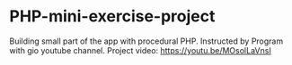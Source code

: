 # PHP-mini-exercise-project
Building small part of the app with procedural PHP. Instructed by Program with gio youtube channel. Project video: https://youtu.be/MOsolLaVnsI
